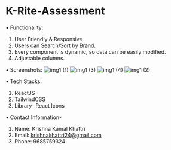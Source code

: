 # K-Rite-Assessment

•	Functionality: 
1.	User Friendly & Responsive.
2.	Users can Search/Sort by Brand.
3.	Every component is dynamic, so data can be easily modified.
4.	Adjustable columns.

•	Screenshots: 
![img1 (1)](https://github.com/KrishnaKhattri-27/K-Rite-Assessment/assets/133832048/e41dfd3d-1cbc-46eb-bd47-df0d1b3db36e)
![img1 (3)](https://github.com/KrishnaKhattri-27/K-Rite-Assessment/assets/133832048/f790c4d3-c7a6-4459-9369-5d7f34f70741)
![img1 (4)](https://github.com/KrishnaKhattri-27/K-Rite-Assessment/assets/133832048/62564c44-3436-4504-87e0-e31a93c9adaf)
![img1 (2)](https://github.com/KrishnaKhattri-27/K-Rite-Assessment/assets/133832048/ca9a41c4-c1cd-459d-a114-fd3f211de4c5)

•	Tech Stacks:
1.	ReactJS
2.	TailwindCSS
3.	Library- React Icons

• Contact Information-
1. Name: Krishna Kamal Khattri
2. Email: krishnakhattri24@gmail.com
3. Phone: 9685759324

